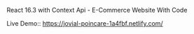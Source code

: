 React 16.3 with Context Api - E-Commerce Website With Code 

Live Demo::  https://jovial-poincare-1a4fbf.netlify.com/

